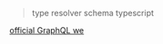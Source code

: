 >type
>resolver
>schema
>typescript

[official GraphQL we](https://graphql.org/learn/schema/)
<!--stackedit_data:
eyJoaXN0b3J5IjpbLTEyMjMwMDQ5NjUsLTgzNzEwOTU1NCwtMj
A4ODc0NjYxMl19
-->